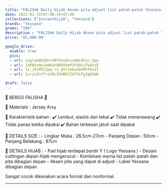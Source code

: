```yaml
---
title: "FALISHA Daily Hijab Aksen pita adjust list patah-patah Yessana Bahan Jersey Original"
date: 2023-01-15T07:48:19+07:00
collections: ["InstantHijab", "Yessana"]
brands: "Yessana"
grams: "280"
description : "FALISHA Daily Hijab Aksen pita adjust list patah-patah Yessana Bahan Jersey Original"
price: "85,000.00"

google_drive:
  enable: true
  pics:
  - url: 1nglakN5VQtrUNY5di0xvs9WLRVuc_Sqo
  - url: 1XK0GzHo2omKbtNN5OGmP3f6QCuTwkVzE
  - url: 1z_JYxPR12pq-r2_dXrtobuh0vMVfho1I
  - url: 1xrzLEntTrshKLIHXR6TZGFXLPg3gN3mK

draft: false
---
```


🌸 BERGO FALISHA 🌸

💎 Materials     :  Jersey Arsy

💎 Karakteristik bahan : 
✔️ Lembut, elastis dan tebal
✔️ Tidak menerawang
✔️ Tidak panas ketika dipakai
✔️ Bahan terkesan jatuh saat dipakai

💎 DETAILS SIZE : 
    - Lingkar Muka : 26.5cm-27cm
    - Panjang Depan : 50cm
    - Panjang Belakang : 87cm

💎 DETAILS HIJAB : 
    - Pad hijab terdapat bordir Y ( Logo Yessana )
    - Desain cuttingan depan hijab mengerucut
    - Kombinasi warna list patah-patah dan pita dibagian depan
    - Aksen pita yang dapat di adjust
    - Label Yessana dibagian depan

Sangat cocok dikenakan acara formal dan nonformal.

----        
